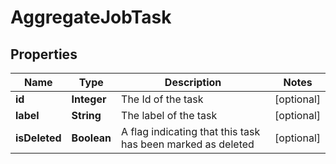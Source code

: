 

# AggregateJobTask

## Properties

Name | Type | Description | Notes
------------ | ------------- | ------------- | -------------
**id** | **Integer** | The Id of the task |  [optional]
**label** | **String** | The label of the task |  [optional]
**isDeleted** | **Boolean** | A flag indicating that this task has been marked as deleted |  [optional]




